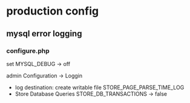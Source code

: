 # production config

## mysql error logging

### configure.php

set MYSQL_DEBUG -> off

admin Configuration -> Loggin

* log destination: create writable file STORE_PAGE_PARSE_TIME_LOG
* Store Database Queries STORE_DB_TRANSACTIONS -> false